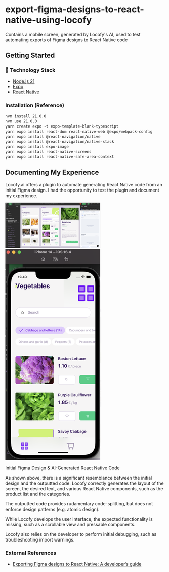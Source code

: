 # export-figma-designs-to-react-native-using-locofy
Contains a mobile screen, generated by Locofy's AI, used to test automating exports of Figma designs to React Native code

## Getting Started

### 🔧 Technology Stack
- [Node.js 21](https://nodejs.org/en)
- [Expo](https://expo.dev/client)
- [React Native](https://reactnative.dev)

### Installation (Reference)
```
nvm install 21.0.0
nvm use 21.0.0
yarn create expo -t expo-template-blank-typescript
yarn expo install react-dom react-native-web @expo/webpack-config
yarn expo install @react-navigation/native
yarn expo install @react-navigation/native-stack
yarn expo install expo-image
yarn expo install react-native-screens
yarn expo install react-native-safe-area-context
```

##  Documenting My Experience
Locofy.ai offers a plugin to automate generating React Native code from an initial Figma design. I had the opportunity to test the plugin and document my experience.

<img src="bin/OriginalDesign.png" alt="image" width="300" height="auto">
<img src="bin/OutputDesign.png" alt="image" width="300" height="auto">

Initial Figma Design & AI-Generated React Native Code

As shown above, there is a significant resemblance between the initial design and the outputted code. Locofy correctly generates the layout of the screen, the desired text, and various React Native components, such as the product list and the categories. 

The outputted code provides rudamentary code-splitting, but does not enforce design patterns (e.g. atomic design). 

While Locofy develops the user interface, the expected functionality is missing, such as a scrollable view and pressable components.

Locofy also relies on the developer to perform initial debugging, such as troubleshooting import warnings. 

### External References
- [Exporting Figma designs to React Native: A developer’s guide](https://blog.logrocket.com/exporting-figma-designs-react-native/)

